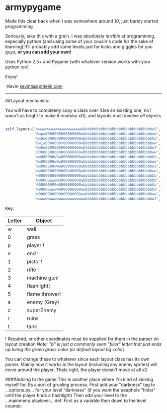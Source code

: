 # armypygame
Made this clear back when I was somewhere around *10*, just barely started programming

Seriously, take this with a grain. I was absolutely *terrible* at programming, especially python (and using some of your cousin's code for the sake of learning)! I'll probably add some levels just for kicks and giggles for you guys, **or you can add your own!**

Uses Python 2.5+ and Pygame (with whatever version works with your python rev)

Enjoy!

-Kevin
kevint@aptitekk.com

---------------------

##Layout mechanics:

You will have to completely copy a class over (Use an existing one, no I wasn't as bright to make it modular xD), and layouts must involve *all* objects

```python

self.layout=['wwwwwwwwwwwwwwwwwwwwwbbbbbbbbbbbbbbbbbbbbbbbbbbbbbbbw5',
             '0wpw0000000000000000wbbbbbbbbbbbbbbbbbbbbbbbbbbbbbbbww',
             '0w0w0000000000000000wbbbbbbbbbbbbbbbbbbbbbbbbbbbbbbbbb',
             '0w1w0000000r00000000wbbbbbbbbbbbbbbbbbbbbbbbbbbbbbbbww',
             '0w0w0000000000000000wbbbbbbbbbbbbbbbbbbbbbbbbbbbbbbbw4',
             '00h00000000000000000wbbbbbbbbbbbbbbbbbbbbbbbbbbbbbbbww',
             'ww000000w9w000000000wbbbbbbbbbbbbbbbbbbbbbbbbbbbbbbbbb',
             '9w000000w9w000000000wbbbbbbbbbbbbbbbbbbbbbbbbbbbbbbbww',
             '9w000000www000000000wbbbbbbbbbbbbbbbbbbbbbbbbbbbbbbbw3',
             'ww000000000000a00000wbbbbbbbbbbbbbbbbbbbbbbbbbbbbbbbww',
             'w0000000000000000000wbbbbbbbbbbbbbbbbbbbbbbbbbbbbbbbbb',
             'w00000wwww0000000000wbbbbbbbbbbbbbbbbbbbbbbbbbbbbbbbbb',
             '000000999w0000000000wbbbbbbbbbbbbbbbbbbbbbbbbbbbbbbbbb',
             'w00000wwww0000000000wwbbbbbbbbbbbbbbbbbbbbbbbbbbbbbbbb',
             'w0000000000000000000ewbbbbbbbbbbbbbbbbbbbbbbbbbbbbbbww',
             'wwwwwwwwwwwwwwwwwwwwwwbbbbbbbbbbbbbbbbbbbbbbbbbbbbbbw2',]
```
Key:

| Letter        | Object        |
| ------------- | ------------- |
| w             | wall          |
| 0             | grass         |
| p             | player  !     |
| e             | end !		    |
| 1             | pistol !      |
| 2             | rifle ! 	    |
| 3             | machine gun!  |
| 4             | flashlight!   |
| 5             | flame thrower!|
| a             | enemy (Gray)  |
| c             | superEnemy    |
| r             | ruins			|
| t             | tank			|
! Required, or other coordinates must be supplied for them in the parser on layout creation
*Note: "b" is just a commonly seen "filler" letter that just ends up being the green grass color (or default layout bg color)*


You can change these to whatever since each layout class has its own parser.
Mainly how it works is the layout (including any enemy sprites) will move around the player. Thats right, the player doesn't move at all xD

####Adding to the game
This is another place where I'm kind of kicking myself for. Its a sort of grueling process.
First add your "darkness" tag to ...options.py... for your level "darkness" (if you want the peephole "hider" until the player finds a flashlight)
Then add your level to the ...mainmenu.playlevel... def. First as a variable then down to the level counter.

